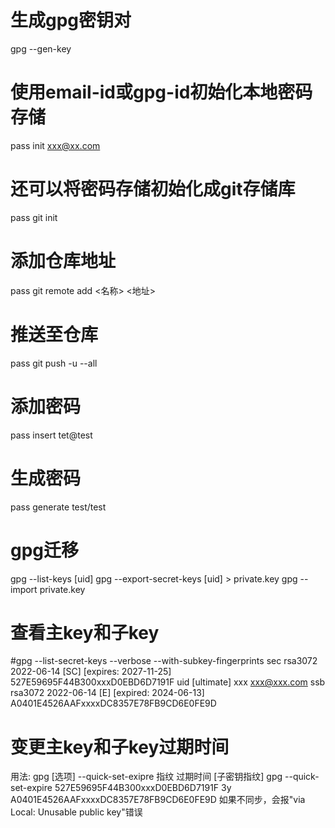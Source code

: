 # 生成gpg密钥对
gpg --gen-key    

# 使用email-id或gpg-id初始化本地密码存储
pass init xxx@xx.com

# 还可以将密码存储初始化成git存储库
pass git init

# 添加仓库地址
pass git remote add <名称> <地址>

# 推送至仓库
pass git push -u --all

# 添加密码
pass insert tet@test

# 生成密码
pass generate test/test

# gpg迁移
gpg --list-keys [uid]
gpg --export-secret-keys [uid] > private.key
gpg --import private.key

# 查看主key和子key
#gpg --list-secret-keys --verbose --with-subkey-fingerprints
sec   rsa3072 2022-06-14 [SC] [expires: 2027-11-25]
      527E59695F44B300xxxD0EBD6D7191F
uid           [ultimate] xxx <xxx@xxx.com>
ssb   rsa3072 2022-06-14 [E] [expired: 2024-06-13]
      A0401E4526AAFxxxxDC8357E78FB9CD6E0FE9D
# 变更主key和子key过期时间
用法: gpg [选项] --quick-set-exipre 指纹 过期时间 [子密钥指纹]
gpg --quick-set-expire 527E59695F44B300xxxD0EBD6D7191F 3y A0401E4526AAFxxxxDC8357E78FB9CD6E0FE9D
如果不同步，会报"via Local: Unusable public key"错误
